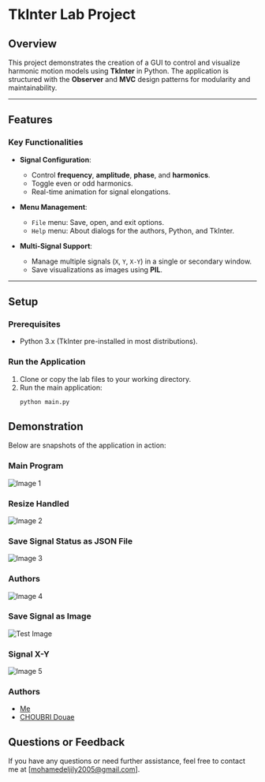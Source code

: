 # TkInter Lab Project

## Overview
This project demonstrates the creation of a GUI to control and visualize harmonic motion models using **TkInter** in Python. The application is structured with the **Observer** and **MVC** design patterns for modularity and maintainability.

---

## Features

### Key Functionalities
- **Signal Configuration**:
  - Control **frequency**, **amplitude**, **phase**, and **harmonics**.
  - Toggle even or odd harmonics.
  - Real-time animation for signal elongations.

- **Menu Management**:
  - `File` menu: Save, open, and exit options.
  - `Help` menu: About dialogs for the authors, Python, and TkInter.

- **Multi-Signal Support**:
  - Manage multiple signals (`X`, `Y`, `X-Y`) in a single or secondary window.
  - Save visualizations as images using **PIL**.

---

## Setup

### Prerequisites
- Python 3.x (TkInter pre-installed in most distributions).

### Run the Application
1. Clone or copy the lab files to your working directory.
2. Run the main application:
   ```bash
   python main.py

## Demonstration
Below are snapshots of the application in action:

### Main Program
![Image 1](demo/image1.png)

### Resize Handled
![Image 2](demo/image2.png)

### Save Signal Status as JSON File
![Image 3](demo/image3.png)

### Authors
![Image 4](demo/image4.png)

### Save Signal as Image
![Test Image](demo/test.png)

### Signal X-Y
![Image 5](demo/image5.png)


### Authors
- [Me](https://github.com/Eljily-Mohamed)
- [CHOUBRI Douae](https://github.com/Douae01)

## Questions or Feedback
If you have any questions or need further assistance, feel free to contact me at [mohamedeljily2005@gmail.com].
